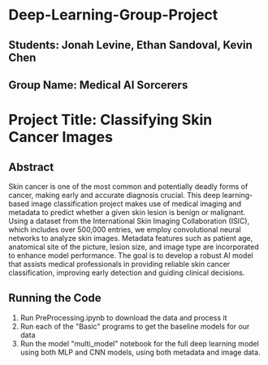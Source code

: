 # Deep-Learning-Group-Project

## Students: Jonah Levine, Ethan Sandoval, Kevin Chen

## Group Name: Medical AI Sorcerers

# Project Title: Classifying Skin Cancer Images

## Abstract
Skin cancer is one of the most common and potentially deadly forms of cancer, making early and accurate diagnosis crucial. This deep learning-based image classification project makes use of medical imaging and metadata to predict whether a given skin lesion is benign or malignant. Using a dataset from the International Skin Imaging Collaboration (ISIC), which includes over 500,000 entries, we employ convolutional neural networks to analyze skin images. Metadata features such as patient age, anatomical site of the picture, lesion size, and image type are incorporated to enhance model performance. The goal is to develop a robust AI model that assists medical professionals in providing reliable skin cancer classification, improving early detection and guiding clinical decisions.

## Running the Code
1. Run PreProcessing.ipynb to download the data and process it
2. Run each of the "Basic" programs to get the baseline models for our data
3. Run the model "multi_model" notebook for the full deep learning model using both MLP and CNN models, using both metadata and image data.
